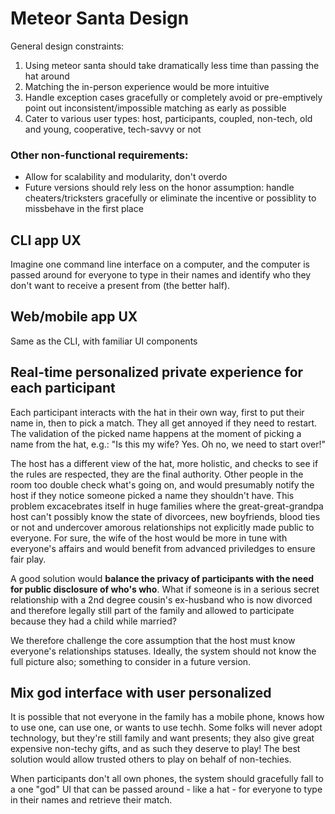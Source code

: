 # Meteor Santa Design

General design constraints:

1. Using meteor santa should take dramatically less time than passing the hat around
1. Matching the in-person experience would be more intuitive
1. Handle exception cases gracefully or completely avoid or pre-emptively point out inconsistent/impossible matching as early as possible
1. Cater to various user types: host, participants, coupled, non-tech, old and young, cooperative, tech-savvy or not

### Other non-functional requirements:

- Allow for scalability and modularity, don't overdo
- Future versions should rely less on the honor assumption: handle cheaters/tricksters gracefully or eliminate the incentive or possiblity to missbehave in the first place

## CLI app UX
Imagine one command line interface on a computer, and the computer is passed around for everyone to type in their names and identify who they don't want to receive a present from (the better half).

## Web/mobile app UX
Same as the CLI, with familiar UI components

## Real-time personalized private experience for each participant

Each participant interacts with the hat in their own way, first to put their name in, then to pick a match. They all get annoyed if they need to restart. The validation of the picked name happens at the moment of picking a name from the hat, e.g.: "Is this my wife? Yes. Oh no, we need to start over!"

The host has a different view of the hat, more holistic, and checks to see if the rules are respected, they are the final authority. Other people in the room too double check what's going on, and would presumably notify the host if they notice someone picked a name they shouldn't have. This problem excacebrates itself in huge families where the great-great-grandpa host can't possibly know the state of divorcees, new boyfriends, blood ties or not and undercover amorous relationships not explicitly made public to everyone. For sure, the wife of the host would be more in tune with everyone's affairs and would benefit from advanced priviledges to ensure fair play.

A good solution would **balance the privacy of participants with the need for public disclosure of who's who**. What if someone is in a serious secret relationship with a 2nd degree cousin's ex-husband who is now divorced and therefore legally still part of the family and allowed to participate because they had a child while married?

We therefore challenge the core assumption that the host must know everyone's relationships statuses. Ideally, the system should not know the full picture also; something to consider in a future version.

## Mix god interface with user personalized
It is possible that not everyone in the family has a mobile phone, knows how to use one, can use one, or wants to use techh. Some folks will never adopt technology, but they're still family and want presents; they also give great expensive non-techy gifts, and as such they deserve to play! The best solution would allow trusted others to play on behalf of non-techies.

When participants don't all own phones, the system should gracefully fall to a one "god" UI that can be passed around - like a hat - for everyone to type in their names and retrieve their match. 
